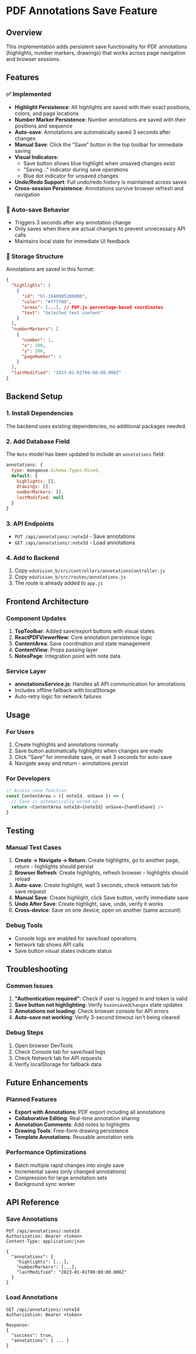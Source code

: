 # PDF Annotations Save Feature

## Overview
This implementation adds persistent save functionality for PDF annotations (highlights, number markers, drawings) that works across page navigation and browser sessions.

## Features

### ✅ Implemented
- **Highlight Persistence**: All highlights are saved with their exact positions, colors, and page locations
- **Number Marker Persistence**: Number annotations are saved with their positions and sequence
- **Auto-save**: Annotations are automatically saved 3 seconds after changes
- **Manual Save**: Click the "Save" button in the top toolbar for immediate saving
- **Visual Indicators**: 
  - Save button shows blue highlight when unsaved changes exist
  - "Saving..." indicator during save operations
  - Blue dot indicator for unsaved changes
- **Undo/Redo Support**: Full undo/redo history is maintained across saves
- **Cross-session Persistence**: Annotations survive browser refresh and navigation

### 🔄 Auto-save Behavior
- Triggers 3 seconds after any annotation change
- Only saves when there are actual changes to prevent unnecessary API calls
- Maintains local state for immediate UI feedback

### 💾 Storage Structure
Annotations are saved in this format:
```json
{
  "highlights": [
    {
      "id": "hl-1640995200000",
      "color": "#ffff00",
      "areas": [...], // PDF.js percentage-based coordinates
      "text": "Selected text content"
    }
  ],
  "numberMarkers": [
    {
      "number": 1,
      "x": 100,
      "y": 200,
      "pageNumber": 1
    }
  ],
  "lastModified": "2023-01-01T00:00:00.000Z"
}
```

## Backend Setup

### 1. Install Dependencies
The backend uses existing dependencies, no additional packages needed.

### 2. Add Database Field
The `Note` model has been updated to include an `annotations` field:
```javascript
annotations: {
  type: mongoose.Schema.Types.Mixed,
  default: {
    highlights: [],
    drawings: [],
    numberMarkers: [],
    lastModified: null
  }
}
```

### 3. API Endpoints
- `PUT /api/annotations/:noteId` - Save annotations
- `GET /api/annotations/:noteId` - Load annotations

### 4. Add to Backend
1. Copy `eduVision_b/src/controllers/annotationsController.js`
2. Copy `eduVision_b/src/routes/annotations.js`
3. The route is already added to `app.js`

## Frontend Architecture

### Component Updates
1. **TopToolbar**: Added save/export buttons with visual states
2. **ReactPDFViewerNew**: Core annotation persistence logic
3. **ContentArea**: Save coordination and state management
4. **ContentView**: Props passing layer
5. **NotesPage**: Integration point with note data

### Service Layer
- **annotationsService.js**: Handles all API communication for annotations
- Includes offline fallback with localStorage
- Auto-retry logic for network failures

## Usage

### For Users
1. Create highlights and annotations normally
2. Save button automatically highlights when changes are made
3. Click "Save" for immediate save, or wait 3 seconds for auto-save
4. Navigate away and return - annotations persist

### For Developers
```javascript
// Access save function
const ContentArea = ({ noteId, onSave }) => {
  // Save is automatically wired up
  return <ContentArea noteId={noteId} onSave={handleSave} />
}
```

## Testing

### Manual Test Cases
1. **Create → Navigate → Return**: Create highlights, go to another page, return - highlights should persist
2. **Browser Refresh**: Create highlights, refresh browser - highlights should reload
3. **Auto-save**: Create highlight, wait 3 seconds, check network tab for save request
4. **Manual Save**: Create highlight, click Save button, verify immediate save
5. **Undo After Save**: Create highlight, save, undo, verify it works
6. **Cross-device**: Save on one device, open on another (same account)

### Debug Tools
- Console logs are enabled for save/load operations
- Network tab shows API calls
- Save button visual states indicate status

## Troubleshooting

### Common Issues
1. **"Authentication required"**: Check if user is logged in and token is valid
2. **Save button not highlighting**: Verify `hasUnsavedChanges` state updates
3. **Annotations not loading**: Check browser console for API errors
4. **Auto-save not working**: Verify 3-second timeout isn't being cleared

### Debug Steps
1. Open browser DevTools
2. Check Console tab for save/load logs
3. Check Network tab for API requests
4. Verify localStorage for fallback data

## Future Enhancements

### Planned Features
- **Export with Annotations**: PDF export including all annotations
- **Collaborative Editing**: Real-time annotation sharing
- **Annotation Comments**: Add notes to highlights
- **Drawing Tools**: Free-form drawing persistence
- **Template Annotations**: Reusable annotation sets

### Performance Optimizations
- Batch multiple rapid changes into single save
- Incremental saves (only changed annotations)
- Compression for large annotation sets
- Background sync worker

## API Reference

### Save Annotations
```http
PUT /api/annotations/:noteId
Authorization: Bearer <token>
Content-Type: application/json

{
  "annotations": {
    "highlights": [...],
    "numberMarkers": [...],
    "lastModified": "2023-01-01T00:00:00.000Z"
  }
}
```

### Load Annotations
```http
GET /api/annotations/:noteId
Authorization: Bearer <token>

Response:
{
  "success": true,
  "annotations": { ... }
}
```

